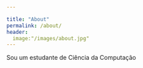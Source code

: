 ```yaml
---

title: "About"
permalink: /about/
header:
  image:"/images/about.jpg"
---
```


Sou um estudante de Ciência da Computação